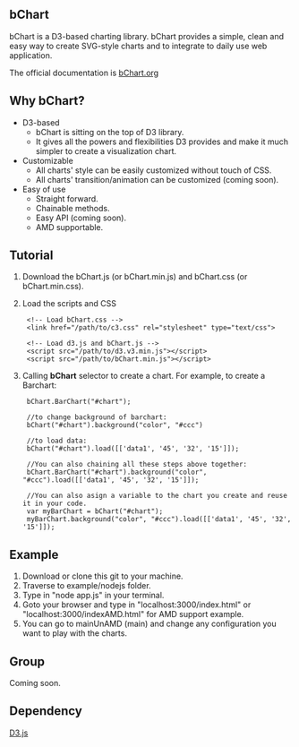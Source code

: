 bChart
-----
bChart is a D3-based charting library. bChart provides a simple, clean and easy way to create SVG-style charts and to integrate to daily use web application.

The official documentation is [bChart.org](http://bchart.org)

Why bChart?
----
* D3-based
    * bChart is sitting on the top of D3 library. 
    * It gives all the powers and flexibilities D3 provides and make it much simpler to create a visualization chart.  
* Customizable
    * All charts' style can be easily customized without touch of CSS.
    * All charts' transition/animation can be customized (coming soon).
* Easy of use 
    * Straight forward. 
    * Chainable methods.
    * Easy API (coming soon).
    * AMD supportable.
  
Tutorial
----
1. Download the bChart.js (or bChart.min.js) and bChart.css (or bChart.min.css).
2. Load the scripts and CSS

        <!-- Load bChart.css -->
        <link href="/path/to/c3.css" rel="stylesheet" type="text/css">
    
        <!-- Load d3.js and bChart.js -->
        <script src="/path/to/d3.v3.min.js"></script>
        <script src="/path/to/bChart.min.js"></script>
 
3. Calling **bChart** selector to create a chart. For example, to create a Barchart:

        bChart.BarChart("#chart");
        
        //to change background of barchart: 
        bChart("#chart").background("color", "#ccc")
        
        //to load data:
        bChart("#chart").load([['data1', '45', '32', '15']]);
        
        //You can also chaining all these steps above together:
        bChart.BarChart("#chart").background("color", "#ccc").load([['data1', '45', '32', '15']]);
        
        //You can also asign a variable to the chart you create and reuse it in your code.
        var myBarChart = bChart("#chart");
        myBarChart.background("color", "#ccc").load([['data1', '45', '32', '15']]);
    
Example
----
1. Download or clone this git to your machine. 
2. Traverse to example/nodejs folder. 
3. Type in "node app.js" in your terminal. 
4. Goto your browser and type in "localhost:3000/index.html" or "localhost:3000/indexAMD.html" for AMD support example.
5. You can go to mainUnAMD (main) and change any configuration you want to play with the charts.


Group
---
Coming soon.

Dependency
---
[D3.js](http://d3js.org/)

